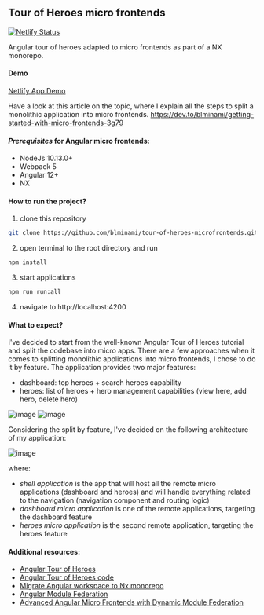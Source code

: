 ## Tour of Heroes micro frontends

[![Netlify Status](https://api.netlify.com/api/v1/badges/990114b0-9892-410a-b547-33740b6cb3b7/deploy-status)](https://app.netlify.com/sites/tour-of-heroes-mfe/deploys)

Angular tour of heroes adapted to micro frontends as part of a NX monorepo.

#### Demo

[Netlify App Demo](https://tour-of-heroes-mfe.netlify.app/)

Have a look at this article on the topic, where I explain all the steps to split a monolithic application into micro frontends.
https://dev.to/blminami/getting-started-with-micro-frontends-3g79

#### *Prerequisites* for Angular micro frontends:
- NodeJs 10.13.0+
- Webpack 5
- Angular 12+
- NX

#### How to run the project?
1. clone this repository 
```bash
git clone https://github.com/blminami/tour-of-heroes-microfrontends.git
```
2. open terminal to the root directory and run 
```bash
npm install
```
3. start applications
```bash
npm run run:all
```
4. navigate to http://localhost:4200

#### What to expect?

I've decided to start from the well-known Angular Tour of Heroes tutorial and split the codebase into micro apps. There are a few approaches when it comes to splitting monolithic applications into micro frontends, I chose to do it by feature. The application provides two major features:
- dashboard:  top heroes + search heroes capability
- heroes: list of heroes + hero management capabilities (view here, add hero, delete hero)

![image](https://user-images.githubusercontent.com/20680686/217802634-5824ceb6-1cd1-410e-8ad3-395ab84d5dd7.png)
![image](https://user-images.githubusercontent.com/20680686/217802477-b1d0cf81-e166-4ce6-9288-f1c8304b4803.png)

Considering the split by feature, I've decided on the following architecture of my application:

![image](https://user-images.githubusercontent.com/20680686/217802795-18d588f7-dfcb-4a70-b524-a12a7c372475.png)

where:
- *shell application* is the app that will host all the remote micro applications (dashboard and heroes) and will handle everything related to the navigation (navigation component and routing logic)
- *dashboard micro application* is one of the remote applications, targeting the dashboard feature
- *heroes micro application* is the second remote application, targeting the heroes feature

#### Additional resources:
- [Angular Tour of Heroes](https://angular.io/tutorial/tour-of-heroes)
- [Angular Tour of Heroes code](https://angular.io/tutorial/tour-of-heroes/toh-pt0)
- [Migrate Angular workspace to Nx monorepo](https://nx.dev/recipes/adopting-nx/migration-angular#transforming-an-angular-cli-workspace-to-an-integrated-nx-monorepo)
- [Angular Module Federation](https://www.angulararchitects.io/en/aktuelles/the-microfrontend-revolution-module-federation-in-webpack-5/)
- [Advanced Angular Micro Frontends with Dynamic Module Federation](https://nx.dev/recipes/module-federation/dynamic-module-federation-with-angular)
